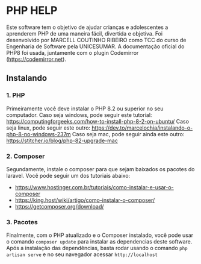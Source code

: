 # PHP HELP
Este software tem o objetivo de ajudar crianças e adolescentes a aprenderem PHP de uma maneira fácil, divertida e objetiva. Foi desenvolvido por MARCELL COUTINHO RIBEIRO como TCC do curso de Engenharia de Software pela UNICESUMAR. A documentação oficial do PHP8 foi usada, juntamente com o plugin Codemirror (https://codemirror.net).

## Instalando

### 1. PHP
Primeiramente você deve instalar o PHP 8.2 ou superior no seu computador.
Caso seja windows, pode seguir este tutorial: https://computingforgeeks.com/how-to-install-php-8-2-on-ubuntu/
Caso seja linux, pode seguir este outro: https://dev.to/marcelochia/instalando-o-php-8-no-windows-237m
Caso seja mac, pode seguir ainda este outro: https://stitcher.io/blog/php-82-upgrade-mac

### 2. Composer
Segundamente, instale o composer para que sejam baixados os pacotes do laravel.
Você pode seguir um dos tutoriais abaixo:
- https://www.hostinger.com.br/tutoriais/como-instalar-e-usar-o-composer
- https://king.host/wiki/artigo/como-instalar-o-composer/
- https://getcomposer.org/download/

### 3. Pacotes
Finalmente, com o PHP atualizado e o Composer instalado, você pode usar o comando ```composer update``` para instalar as dependencias deste software.
Após a instalação das dependências, basta rodar usando o comando ```php artisan serve``` e no seu navegador acessar ```http://localhost```